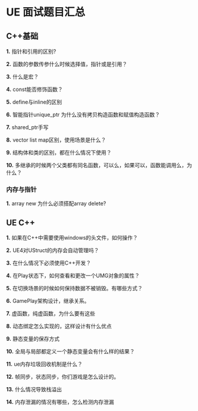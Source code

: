 # UE 面试题目汇总

## C++基础

**1.** 指针和引用的区别?

**2.** 函数的参数传参什么时候选择值，指针或是引用？

**3.** 什么是宏？

**4.** const能否修饰函数？

**5.** define与inline的区别

**6.** 智能指针unique_ptr 为什么没有拷贝构造函数和赋值构造函数？

**7.** shared_ptr手写

**8.** vector list map区别，使用场景是什么？

**9.** 结构体和类的区别，都在什么情况下使用？

**10.** 多继承的时候两个父类都有同名函数，可以么，如果可以，函数能调用么，为什么？

### 内存与指针

**1.** array new 为什么必须搭配array delete?

## UE C++

**1.** 如果在C++中需要使用windows的头文件，如何操作？

**2.** UE4对UStruct的内存会自动管理吗？

**3.** 在什么情况下必须使用C++开发？

**4.** 在Play状态下，如何查看和更改一个UMG对象的属性？

**5.** 在切换场景的时候如何保持数据不被销毁。有哪些方式？

**6.** GamePlay架构设计，继承关系。

**7.** 虚函数，纯虚函数，为什么要有这些

**8.** 动态绑定怎么实现的，这样设计有什么优点

**9.** 静态变量的保存方式

**10.** 全局与局部都定义一个静态变量会有什么样的结果？

**11.** ue内存垃圾回收机制是什么？

**12.** 帧同步，状态同步，你们游戏是怎么设计的。

**13.** 什么情况导致栈溢出

**14.** 内存泄漏的情况有哪些，怎么检测内存泄漏
